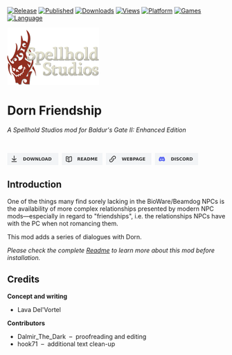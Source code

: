 [![Release](https://img.shields.io/github/v/release/Spellhold-Studios/Dorn-Friendship?include_prereleases&color=%2392403a)](https://github.com/Spellhold-Studios/Dorn-Friendship/releases/latest)
[![Published](https://img.shields.io/github/release-date/Spellhold-Studios/Dorn-Friendship?display_date=published_at&label=published&color=%2392403a)](https://github.com/Spellhold-Studios/Dorn-Friendship/releases/latest)
[![Downloads](https://img.shields.io/github/downloads/Spellhold-Studios/Dorn-Friendship/total?color=%2392403a)](https://github.com/Spellhold-Studios/Dorn-Friendship/releases)
[![Views](https://badges.pufler.dev/visits/Spellhold-Studios/Dorn-Friendship?label=views&color=%2392403a)](https://github.com/Spellhold-Studios/Dorn-Friendship/releases)
[![Platform](https://img.shields.io/badge/platform-Windows%20%a0%20macOS%20%a0%20Linux%20%a0%20Project%20Infinity-%2392403a)](https://github.com/Spellhold-Studios/Dorn-Friendship/releases)
[![Games](https://img.shields.io/badge/games-BG2%3AEE%20%a0%20EET-%2392403a)](https://github.com/Spellhold-Studios/Dorn-Friendship/releases)
[![Language](https://img.shields.io/badge/language-en-%2392403a)](https://github.com/Spellhold-Studios/Dorn-Friendship/releases)

<!--
Badges white space separator: %20%a0%20
Badges ":" (colon) symbol: %3A
Badges "-" (hyphen) symbol: --
Games full list: BG1 BG2 BGT BG%3AEE SoD BG2%3AEE EET IWD1 IWD2 IWD%3AEE PST PST%3AEE
IETF language tags: https://spellhold-studios.github.io/assets/docs/ietf-lang-tags.pdf
Why some badges update slowly: https://github.com/pujux/badge-it/issues/78
-->

<picture>
  <source media="(prefers-color-scheme: dark)" srcset="https://raw.githubusercontent.com/Spellhold-Studios/Spellhold-Studios.github.io/main/assets/images/shs-corner-logo.svg" />
  <source media="(prefers-color-scheme: light)" srcset="https://raw.githubusercontent.com/Spellhold-Studios/Spellhold-Studios.github.io/main/assets/images/shs-corner-logo.svg" />
  <img alt="SHS logo" src="https://raw.githubusercontent.com/Spellhold-Studios/Spellhold-Studios.github.io/main/assets/images/shs-corner-logo.svg" width="212" height="132">
</picture>

# Dorn Friendship

*A Spellhold Studios mod for Baldur's Gate&nbsp;II: Enhanced Edition*

<br>

[<img alt="Download" src="https://raw.githubusercontent.com/Spellhold-Studios/Spellhold-Studios.github.io/main/assets/buttons/download.svg" height="28">](https://github.com/Spellhold-Studios/Dorn-Friendship/releases/latest)&nbsp;
[<img alt="Readme" src="https://raw.githubusercontent.com/Spellhold-Studios/Spellhold-Studios.github.io/main/assets/buttons/readme.svg" height="28">](https://spellhold-studios.github.io/readmes/dorn-friendship/DornFriendship-readme-english.html)&nbsp;
[<img alt="Webpage" src="https://raw.githubusercontent.com/Spellhold-Studios/Spellhold-Studios.github.io/main/assets/buttons/webpage.svg" height="28">](https://spellhold-studios.github.io/)&nbsp;
[<img alt="Discord" src="https://raw.githubusercontent.com/Spellhold-Studios/Spellhold-Studios.github.io/main/assets/buttons/discord-blue.svg" height="28">](https://discord.gg/pE2Njbdb2a)

## Introduction

One of the things many find sorely lacking in the BioWare/Beamdog NPCs is the availability of more complex relationships presented by modern NPC mods&mdash;especially in regard to "friendships", i.e. the relationships NPCs have with the PC when not romancing them.

This mod adds a series of dialogues with Dorn.

*Please check the complete [Readme](https://spellhold-studios.github.io/readmes/dorn-friendship/DornFriendship-readme-english.html) to learn more about this mod before installation.*

## Credits

<!-- double space after each credits **Heading** if you don't need lists -->

**Concept and writing**  

- Lava Del'Vortel

**Contributors**  

- Dalmir_The_Dark &nbsp;&ndash;&nbsp; proofreading and editing
- hook71 &nbsp;&ndash;&nbsp; additional text clean-up
